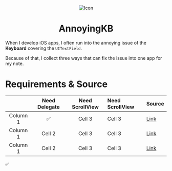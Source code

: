 <p align="center">
  <img src="https://img.icons8.com/bubbles/100/000000/keyboard.png" alt="Icon"/>
</p>
<H1 align="center">AnnoyingKB</H1>

When I develop iOS apps, I often run into the annoying issue of the **Keyboard** covering the `UITextField`.

Because of that, I collect three ways that can fix the issue into one app for my note.




Requirements & Source
==========================

|            | Need Delegate  | Need ScrollView | Need ScrollView | Source |
|:----------:|:----------:|:-:|:----------| :----------|
| Column 1  | ✅   | Cell 3    |  Cell 3    |[Link](https://tinyurl.com/r5egua8) |
| Column 1  | Cell 2    | Cell 3    |  Cell 3    |[Link](https://tinyurl.com/uygk2gp) |
| Column 1  | Cell 2    | Cell 3    |  Cell 3    |[Link](https://tinyurl.com/u494xzd) |

✅